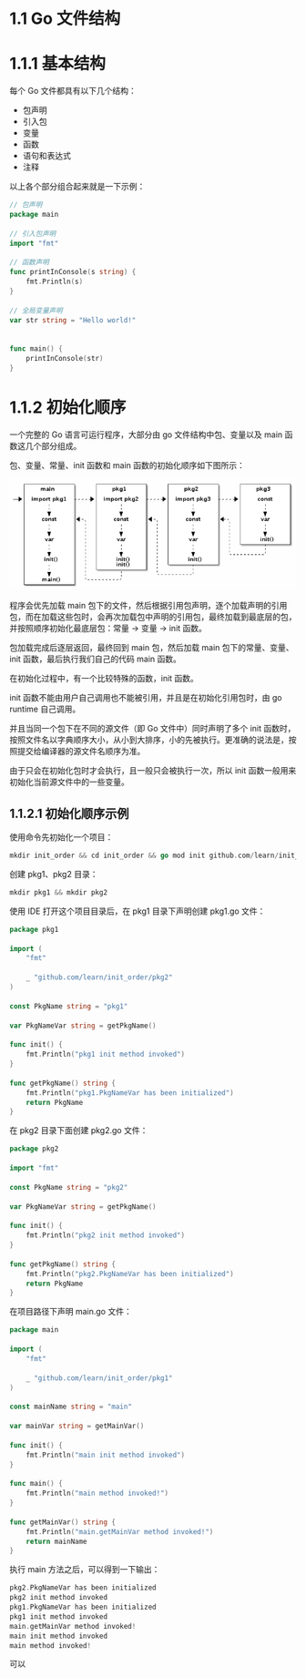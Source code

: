 # 1.1 Go 文件结构

# 1.1.1 基本结构

每个 Go 文件都具有以下几个结构：

- 包声明
- 引入包
- 变量
- 函数
- 语句和表达式
- 注释

以上各个部分组合起来就是一下示例：

```go
// 包声明
package main

// 引入包声明
import "fmt"

// 函数声明
func printInConsole(s string) {
    fmt.Println(s)
}

// 全局变量声明
var str string = "Hello world!"


func main() {
    printInConsole(str)
}
```

# 1.1.2 初始化顺序

一个完整的 Go 语言可运行程序，大部分由 go 文件结构中包、变量以及 main 函数这几个部分组成。

包、变量、常量、init 函数和 main 函数的初始化顺序如下图所示：

![](static/1111.png)

程序会优先加载 main 包下的文件，然后根据引用包声明，逐个加载声明的引用包，而在加载这些包时，会再次加载包中声明的引用包，最终加载到最底层的包，并按照顺序初始化最底层包：常量 -> 变量 -> init 函数。

包加载完成后逐层返回，最终回到 main 包，然后加载 main 包下的常量、变量、init 函数，最后执行我们自己的代码 main 函数。

在初始化过程中，有一个比较特殊的函数，init 函数。

init 函数不能由用户自己调用也不能被引用，并且是在初始化引用包时，由 go runtime 自己调用。

并且当同一个包下在不同的源文件（即 Go 文件中）同时声明了多个 init 函数时，按照文件名以字典顺序大小，从小到大排序，小的先被执行。更准确的说法是，按照提交给编译器的源文件名顺序为准。

由于只会在初始化包时才会执行，且一般只会被执行一次，所以 init 函数一般用来初始化当前源文件中的一些变量。

## 1.1.2.1 初始化顺序示例

使用命令先初始化一个项目：

```go
mkdir init_order && cd init_order && go mod init github.com/learn/init_order
```

创建 pkg1、pkg2 目录：

```go
mkdir pkg1 && mkdir pkg2
```

使用 IDE 打开这个项目目录后，在 pkg1 目录下声明创建 pkg1.go 文件：

```go
package pkg1

import (
    "fmt"

    _ "github.com/learn/init_order/pkg2"
)

const PkgName string = "pkg1"

var PkgNameVar string = getPkgName()

func init() {
    fmt.Println("pkg1 init method invoked")
}

func getPkgName() string {
    fmt.Println("pkg1.PkgNameVar has been initialized")
    return PkgName
}
```

在 pkg2 目录下面创建 pkg2.go 文件：

```go
package pkg2

import "fmt"

const PkgName string = "pkg2"

var PkgNameVar string = getPkgName()

func init() {
    fmt.Println("pkg2 init method invoked")
}

func getPkgName() string {
    fmt.Println("pkg2.PkgNameVar has been initialized")
    return PkgName
}
```

在项目路径下声明 main.go 文件：

```go
package main

import (
    "fmt"

    _ "github.com/learn/init_order/pkg1"
)

const mainName string = "main"

var mainVar string = getMainVar()

func init() {
    fmt.Println("main init method invoked")
}

func main() {
    fmt.Println("main method invoked!")
}

func getMainVar() string {
    fmt.Println("main.getMainVar method invoked!")
    return mainName
}
```

执行 main 方法之后，可以得到一下输出：

```go
pkg2.PkgNameVar has been initialized
pkg2 init method invoked
pkg1.PkgNameVar has been initialized
pkg1 init method invoked
main.getMainVar method invoked!
main init method invoked
main method invoked!
```

可以